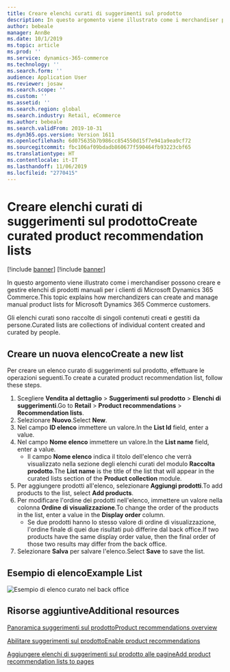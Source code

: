 ```yaml
---
title: Creare elenchi curati di suggerimenti sul prodotto
description: In questo argomento viene illustrato come i merchandiser possono creare e gestire elenchi di prodotti manuali per i clienti di Microsoft Dynamics 365 Commerce.
author: bebeale
manager: AnnBe
ms.date: 10/1/2019
ms.topic: article
ms.prod: ''
ms.service: dynamics-365-commerce
ms.technology: ''
ms.search.form: ''
audience: Application User
ms.reviewer: josaw
ms.search.scope: ''
ms.custom: ''
ms.assetid: ''
ms.search.region: global
ms.search.industry: Retail, eCommerce
ms.author: bebeale
ms.search.validFrom: 2019-10-31
ms.dyn365.ops.version: Version 1611
ms.openlocfilehash: 6d075635b7b986cc854550d15f7e941a9ea9cf72
ms.sourcegitcommit: fbc106af09bdadb860677f590464fb93223cbf65
ms.translationtype: HT
ms.contentlocale: it-IT
ms.lasthandoff: 11/06/2019
ms.locfileid: "2770415"
---
```

# <a name="create-curated-product-recommendation-lists"></a><span data-ttu-id="84996-103">Creare elenchi curati di suggerimenti sul prodotto</span><span class="sxs-lookup"><span data-stu-id="84996-103">Create curated product recommendation lists</span></span>

[!include [banner](includes/preview-banner.md)]
[!include [banner](includes/banner.md)]

<span data-ttu-id="84996-104">In questo argomento viene illustrato come i merchandiser possono creare e gestire elenchi di prodotti manuali per i clienti di Microsoft Dynamics 365 Commerce.</span><span class="sxs-lookup"><span data-stu-id="84996-104">This topic explains how merchandizers can create and manage manual product lists for Microsoft Dynamics 365 Commerce customers.</span></span>

<span data-ttu-id="84996-105">Gli elenchi curati sono raccolte di singoli contenuti creati e gestiti da persone.</span><span class="sxs-lookup"><span data-stu-id="84996-105">Curated lists are collections of individual content created and curated by people.</span></span>  

## <a name="create-a-new-list"></a><span data-ttu-id="84996-106">Creare un nuova elenco</span><span class="sxs-lookup"><span data-stu-id="84996-106">Create a new list</span></span>

<span data-ttu-id="84996-107">Per creare un elenco curato di suggerimenti sul prodotto, effettuare le operazioni seguenti.</span><span class="sxs-lookup"><span data-stu-id="84996-107">To create a curated product recommendation list, follow these steps.</span></span>

1. <span data-ttu-id="84996-108">Scegliere **Vendita al dettaglio** &gt; **Suggerimenti sul prodotto** &gt; **Elenchi di suggerimenti**.</span><span class="sxs-lookup"><span data-stu-id="84996-108">Go to **Retail** &gt; **Product recommendations** &gt; **Recommendation lists**.</span></span>
1. <span data-ttu-id="84996-109">Selezionare **Nuovo**.</span><span class="sxs-lookup"><span data-stu-id="84996-109">Select **New**.</span></span>
1. <span data-ttu-id="84996-110">Nel campo **ID elenco** immettere un valore.</span><span class="sxs-lookup"><span data-stu-id="84996-110">In the **List Id** field, enter a value.</span></span>
1. <span data-ttu-id="84996-111">Nel campo **Nome elenco** immettere un valore.</span><span class="sxs-lookup"><span data-stu-id="84996-111">In the **List name** field, enter a value.</span></span>
    - <span data-ttu-id="84996-112">Il campo **Nome elenco** indica il titolo dell'elenco che verrà visualizzato nella sezione degli elenchi curati del modulo **Raccolta prodotto**.</span><span class="sxs-lookup"><span data-stu-id="84996-112">The **List name** is the title of the list that will appear in the curated lists section of the **Product collection** module.</span></span>
1. <span data-ttu-id="84996-113">Per aggiungere prodotti all'elenco, selezionare **Aggiungi prodotti**.</span><span class="sxs-lookup"><span data-stu-id="84996-113">To add products to the list, select **Add products**.</span></span>
1. <span data-ttu-id="84996-114">Per modificare l'ordine dei prodotti nell'elenco, immettere un valore nella colonna **Ordine di visualizzazione**.</span><span class="sxs-lookup"><span data-stu-id="84996-114">To change the order of the products in the list, enter a value in the **Display order** column.</span></span>
    - <span data-ttu-id="84996-115">Se due prodotti hanno lo stesso valore di ordine di visualizzazione, l'ordine finale di quei due risultati può differire dal back office.</span><span class="sxs-lookup"><span data-stu-id="84996-115">If two products have the same display order value, then the final order of those two results may differ from the back office.</span></span>
1. <span data-ttu-id="84996-116">Selezionare **Salva** per salvare l'elenco.</span><span class="sxs-lookup"><span data-stu-id="84996-116">Select **Save** to save the list.</span></span>

## <a name="example-list"></a><span data-ttu-id="84996-117">Esempio di elenco</span><span class="sxs-lookup"><span data-stu-id="84996-117">Example List</span></span>

![Esempio di elenco curato nel back office](./media/examplecuratedrecolist.png)

## <a name="additional-resources"></a><span data-ttu-id="84996-119">Risorse aggiuntive</span><span class="sxs-lookup"><span data-stu-id="84996-119">Additional resources</span></span>

[<span data-ttu-id="84996-120">Panoramica suggerimenti sul prodotto</span><span class="sxs-lookup"><span data-stu-id="84996-120">Product recommendations overview</span></span>](product-recommendations.md)

[<span data-ttu-id="84996-121">Abilitare suggerimenti sul prodotto</span><span class="sxs-lookup"><span data-stu-id="84996-121">Enable product recommendations</span></span>](enable-product-recommendations.md)

[<span data-ttu-id="84996-122">Aggiungere elenchi di suggerimenti sul prodotto alle pagine</span><span class="sxs-lookup"><span data-stu-id="84996-122">Add product recommendation lists to pages</span></span>](add-reco-list-to-page.md)
